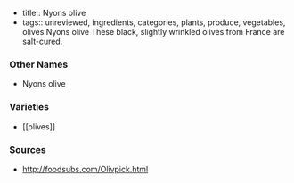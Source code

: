 - title:: Nyons olive
- tags:: unreviewed, ingredients, categories, plants, produce, vegetables, olives
Nyons olive These black, slightly wrinkled olives from France are salt-cured.

### Other Names

* Nyons olive

### Varieties

* [[olives]]

### Sources
* http://foodsubs.com/Olivpick.html
